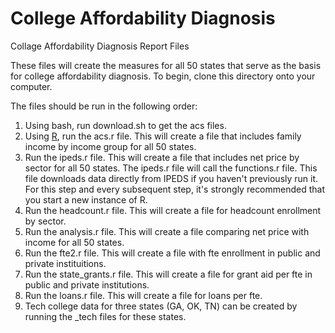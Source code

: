 # College Affordability Diagnosis
Collage Affordability Diagnosis Report Files

These files will create the measures for all 50 states that serve as
the basis for college affordability diagnosis. To begin, clone this
directory onto your computer.

The files should be run in the following order:

1. Using bash, run download.sh to get the acs files.
2. Using [R](https://cran.r-project.org/), run the acs.r file. This
   will create a file that includes family income by income group for
   all 50 states.
3. Run the ipeds.r file. This will create a file that
includes net price by sector for all 50 states. The ipeds.r file will
call the functions.r file. This file downloads data directly from
IPEDS if you haven't previously run it. For this step and every subsequent step,
it's strongly recommended that you start a new instance of R. 
4. Run the headcount.r file. This will create a file for headcount 
enrollment by sector.
5.  Run the analysis.r file. This will create a file
comparing net price with income for all 50 states.
6. Run the fte2.r file. This will create a file with fte enrollment in
   public and private instituitions. 
6. Run the state_grants.r file. This will create a file for grant aid
per fte in public and private institutions. 
7. Run the loans.r file. This will create a file for loans per fte.
8. Tech college data for three states (GA, OK, TN) can be created by
   running the _tech files for these states. 
 
 
